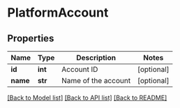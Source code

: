 # PlatformAccount

## Properties
Name | Type | Description | Notes
------------ | ------------- | ------------- | -------------
**id** | **int** | Account ID | [optional] 
**name** | **str** | Name of the account | [optional] 

[[Back to Model list]](../README.md#documentation-for-models) [[Back to API list]](../README.md#documentation-for-api-endpoints) [[Back to README]](../README.md)

